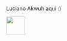 Luciano Akwuh aqui :) 

<img width='50' src="https://cdn.jsdelivr.net/gh/devicons/devicon/icons/javascript/javascript-original.svg" />
          

<!--
**LuakezDev/LuakezDev** is a ✨ _special_ ✨ repository because its `README.md` (this file) appears on your GitHub profile.

Here are some ideas to get you started:

- 🔭 I’m currently working on ...
- 🌱 I’m currently learning ...
- 👯 I’m looking to collaborate on ...
- 🤔 I’m looking for help with ...
- 💬 Ask me about ...
- 📫 How to reach me: ...
- 😄 Pronouns: ...
- ⚡ Fun fact: ...
-->
